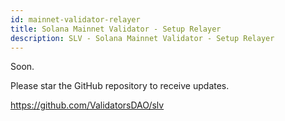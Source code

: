 ```yaml
---
id: mainnet-validator-relayer
title: Solana Mainnet Validator - Setup Relayer
description: SLV - Solana Mainnet Validator - Setup Relayer
---
```


Soon.

Please star the GitHub repository to receive updates.

https://github.com/ValidatorsDAO/slv
